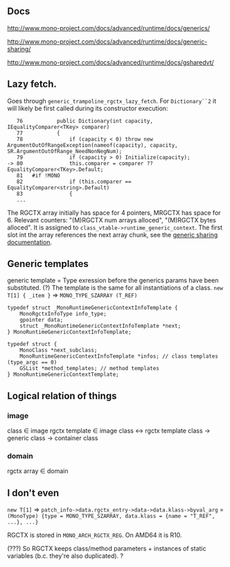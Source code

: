 ## Docs
http://www.mono-project.com/docs/advanced/runtime/docs/generics/

http://www.mono-project.com/docs/advanced/runtime/docs/generic-sharing/

http://www.mono-project.com/docs/advanced/runtime/docs/gsharedvt/

## Lazy fetch.
Goes through `generic_trampoline_rgctx_lazy_fetch`.
For `Dictionary``2` it will likely be first called during its constructor execution:
```
   76           public Dictionary(int capacity, IEqualityComparer<TKey> comparer)
   77           {
   78               if (capacity < 0) throw new ArgumentOutOfRangeException(nameof(capacity), capacity, SR.ArgumentOutOfRange_NeedNonNegNum);
   79               if (capacity > 0) Initialize(capacity);
-> 80               this.comparer = comparer ?? EqualityComparer<TKey>.Default;
   81   #if !MONO
   82               if (this.comparer == EqualityComparer<string>.Default)
   83               {
   ...
```
The RGCTX array initially has space for 4 pointers, MRGCTX has space for 6. Relevant counters: "(M)RGCTX num arrays alloced", "(M)RGCTX bytes alloced".
It is assigned to `class_vtable->runtime_generic_context`.
The first slot int the array references the next array chunk, see the [generic sharing documentation](http://www.mono-project.com/docs/advanced/runtime/docs/generic-sharing/#mrgctx-lazy-fetch-trampoline).

## Generic templates

generic template = Type exression before the generics params have been substituted. (?) The template is the same for all instantiations of a class.
`new T[1] { _item }` => `MONO_TYPE_SZARRAY (T_REF)`

```
typedef struct _MonoRuntimeGenericContextInfoTemplate {
	MonoRgctxInfoType info_type;
	gpointer data;
	struct _MonoRuntimeGenericContextInfoTemplate *next;
} MonoRuntimeGenericContextInfoTemplate;

typedef struct {
	MonoClass *next_subclass;
	MonoRuntimeGenericContextInfoTemplate *infos; // class templates (type_argc == 0)
	GSList *method_templates; // method templates
} MonoRuntimeGenericContextTemplate;
```

## Logical relation of things
### image
class ∈ image
rgctx template ∈ image
class ↔ rgctx template
class → generic class → container class
### domain
rgctx array ∈ domain

## I don't even
`new T[1]` => `patch_info->data.rgctx_entry->data->data.klass->byval_arg` = `(MonoType) {type = MONO_TYPE_SZARRAY, data.klass = {name = "T_REF", ...}, ...}`

RGCTX is stored in `MONO_ARCH_RGCTX_REG`. On AMD64 it is R10.

(???) So RGCTX keeps class/method parameters + instances of static variables (b.c. they're also duplicated). ?
